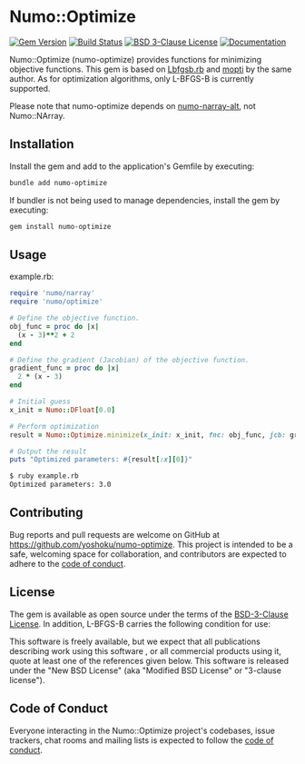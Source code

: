 # Numo::Optimize

[![Gem Version](https://badge.fury.io/rb/numo-optimize.svg?icon=si%3Arubygems)](https://badge.fury.io/rb/numo-optimize)
[![Build Status](https://github.com/yoshoku/numo-optimize/actions/workflows/main.yml/badge.svg)](https://github.com/yoshoku/numo-optimize/actions/workflows/main.yml)
[![BSD 3-Clause License](https://img.shields.io/badge/License-BSD%203--Clause-orange.svg)](https://github.com/yoshoku/numo-optimize/blob/main/LICENSE.txt)
[![Documentation](https://img.shields.io/badge/api-reference-blue.svg)](https://gemdocs.org/gems/numo-optimize/)

Numo::Optimize (numo-optimize) provides functions for minimizing objective functions.
This gem is based on [Lbfgsb.rb](https://github.com/yoshoku/lbfgsb.rb) and
[mopti](https://github.com/yoshoku/mopti) by the same author.
As for optimization algorithms, only L-BFGS-B is currently supported.

Please note that numo-optimize depends on [numo-narray-alt](https://github.com/yoshoku/numo-narray-alt), not Numo::NArray.

## Installation

Install the gem and add to the application's Gemfile by executing:

```bash
bundle add numo-optimize
```

If bundler is not being used to manage dependencies, install the gem by executing:

```bash
gem install numo-optimize
```

## Usage

example.rb:

```ruby
require 'numo/narray'
require 'numo/optimize'

# Define the objective function.
obj_func = proc do |x|
  (x - 3)**2 + 2
end

# Define the gradient (Jacobian) of the objective function.
gradient_func = proc do |x|
  2 * (x - 3)
end

# Initial guess
x_init = Numo::DFloat[0.0]

# Perform optimization
result = Numo::Optimize.minimize(x_init: x_init, fnc: obj_func, jcb: gradient_func)

# Output the result
puts "Optimized parameters: #{result[:x][0]}"
```

```sh
$ ruby example.rb
Optimized parameters: 3.0
```

## Contributing

Bug reports and pull requests are welcome on GitHub at https://github.com/yoshoku/numo-optimize.
This project is intended to be a safe, welcoming space for collaboration,
and contributors are expected to adhere to the [code of conduct](https://github.com/yoshoku/numo-optimize/blob/main/CODE_OF_CONDUCT.md).

## License

The gem is available as open source under the terms of the [BSD-3-Clause License](https://opensource.org/licenses/BSD-3-Clause).
In addition, L-BFGS-B carries the following condition for use:

This software is freely available, but we expect that all publications describing  work using this software ,
or all commercial products using it, quote at least one of the references given below.
This software is released under the "New BSD License" (aka "Modified BSD License" or "3-clause license").

## Code of Conduct

Everyone interacting in the Numo::Optimize project's codebases, issue trackers, chat rooms and mailing lists is expected to follow the [code of conduct](https://github.com/yoshoku/numo-optimize/blob/main/CODE_OF_CONDUCT.md).
